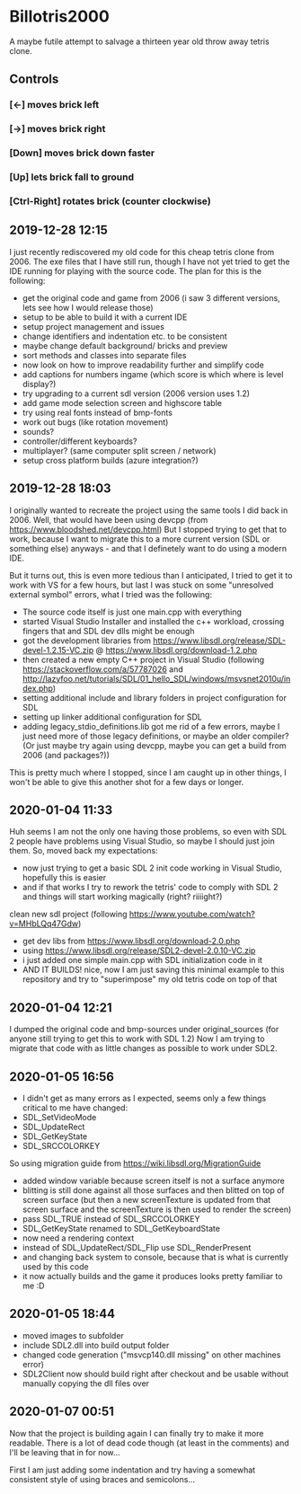 # Billotris2000
A maybe futile attempt to salvage a thirteen year old throw away tetris clone.

## Controls
### [<-] moves brick left
### [->] moves brick right
### [Down] moves brick down faster
### [Up] lets brick fall to ground 
### [Ctrl-Right] rotates brick (counter clockwise)

## 2019-12-28 12:15
I just recently rediscovered my old code for this cheap tetris clone from 2006.
The exe files that I have still run, though I have not yet tried to get the IDE running for playing with the source code.
The plan for this is the following:

- get the original code and game from 2006 (i saw 3 different versions, lets see how I would release those)
- setup to be able to build it with a current IDE
- setup project management and issues
- change identifiers and indentation etc. to be consistent
- maybe change default background/ bricks and preview
- sort methods and classes into separate files
- now look on how to improve readability further and simplify code
- add captions for numbers ingame (which score is which where is level display?)
- try upgrading to a current sdl version (2006 version uses  1.2)
- add game mode selection screen and highscore table
- try using real fonts instead of bmp-fonts
- work out bugs (like rotation movement)
- sounds?
- controller/different keyboards?
- multiplayer? (same computer split screen / network)
- setup cross platform builds (azure integration?)

## 2019-12-28 18:03

I originally wanted to recreate the project using the same tools I did back in 2006.
Well, that would have been using devcpp (from https://www.bloodshed.net/devcpp.html) But I stopped trying to get that to work, because I want to migrate this to a more current version (SDL or something else) anyways -
and that I definetely want to do using a modern IDE.

But it turns out, this is even more tedious than I anticipated, I tried to get it to work with VS for a few hours, but last I was stuck on some "unresolved external symbol" errors, what I tried was the following:
- The source code itself is just one main.cpp with everything
- started Visual Studio Installer and installed the c++ workload, crossing fingers that and SDL dev dlls might be enough
- got the development libraries from https://www.libsdl.org/release/SDL-devel-1.2.15-VC.zip @ https://www.libsdl.org/download-1.2.php
- then created a new empty C++ project in Visual Studio
(following https://stackoverflow.com/a/57787026 and http://lazyfoo.net/tutorials/SDL/01_hello_SDL/windows/msvsnet2010u/index.php)
- setting additional include and library folders in project configuration for SDL
- setting up linker additional configuration for SDL
- adding legacy_stdio_definitions.lib got me rid of a few errors, maybe I just need more of those legacy definitions, or maybe an older compiler?
(Or just maybe try again using devcpp, maybe you can get a build from 2006 (and packages?))

This is pretty much where I stopped, since I am caught up in other things, I won't be able to give this another shot for a few days or longer.

## 2020-01-04 11:33

Huh seems I am not the only one having those problems, so even with SDL 2 people have problems using Visual Studio, so maybe I should just join them.
So, moved back my expectations:
- now just trying to get a basic SDL 2 init code working in Visual Studio, hopefully this is easier
- and if that works I try to rework the tetris' code to comply with SDL 2 and things will start working magically (right? riiiight?)

clean new sdl project (following https://www.youtube.com/watch?v=MHbLQq47Gdw)
- get dev libs from https://www.libsdl.org/download-2.0.php
- using https://www.libsdl.org/release/SDL2-devel-2.0.10-VC.zip
- i just added one simple main.cpp with SDL initialization code in it
- AND IT BUILDS! nice, now I am just saving this minimal example to this repository and try to "superimpose" my old tetris code on top of that

## 2020-01-04 12:21

I dumped the original code and bmp-sources under original_sources (for anyone still trying to get this to work with SDL 1.2)
Now I am trying to migrate that code with as little changes as possible to work under SDL2.

## 2020-01-05 16:56
- I didn't get as many errors as I expected, seems only a few things critical to me have changed:
- SDL_SetVideoMode
- SDL_UpdateRect
- SDL_GetKeyState
- SDL_SRCCOLORKEY

So using migration guide from https://wiki.libsdl.org/MigrationGuide
- added window variable because screen itself is not a surface anymore
- blitting is still done against all those surfaces and then blitted on top of screen surface
(but then a new screenTexture is updated from that screen surface and the screenTexture is then used to render the screen)
- pass SDL_TRUE instead of SDL_SRCCOLORKEY
- SDL_GetKeyState renamed to SDL_GetKeyboardState
- now need a rendering context
- instead of SDL_UpdateRect/SDL_Flip use SDL_RenderPresent
- and changing back system to console, because that is what is currently used by this code
- it now actually builds and the game it produces looks pretty familiar to me :D

## 2020-01-05 18:44
- moved images to subfolder
- include SDL2.dll into build output folder
- changed code generation ("msvcp140.dll missing" on other machines error)
- SDL2Client now should build right after checkout and be usable without manually copying the dll files over

## 2020-01-07 00:51
Now that the project is building again I can finally try to make it more readable.
There is a lot of dead code though (at least in the comments) and I'll be leaving that in for now...

First I am just adding some indentation and try having a somewhat consistent style of using braces and semicolons...
